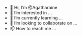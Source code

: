 - 👋 Hi, I’m @Agatharaine
- 👀 I’m interested in ...
- 🌱 I’m currently learning ...
- 💞️ I’m looking to collaborate on ...
- 📫 How to reach me ...

<!---
Agatharaine/Agatharaine is a ✨ special ✨ repository because its `README.md` (this file) appears on your GitHub profile.
You can click the Preview link to take a look at your changes.
--->
